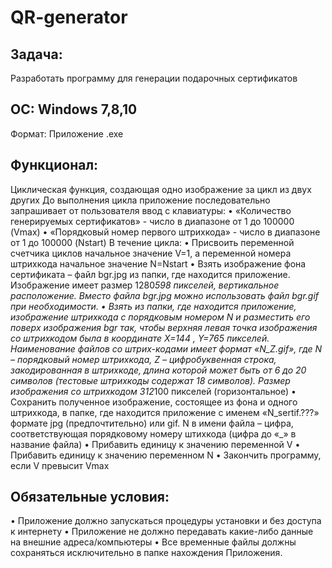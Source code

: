 # QR-generator

## Задача:
Разработать программу для генерации подарочных сертификатов

## ОС: Windows 7,8,10
Формат: Приложение .exe

## Функционал:
Циклическая функция, создающая одно изображение за цикл из двух других
До выполнения цикла приложение последовательно запрашивает от пользователя ввод с клавиатуры:
•	«Количество генерируемых сертификатов» - число в диапазоне от 1 до 100000 (Vmax)
•	«Порядковый номер первого штрихкода» - число в диапазоне от 1 до 100000 (Nstart)
В течение цикла:
•	Присвоить переменной счетчика циклов начальное значение V=1, а переменной номера штрихкода начальное значение N=Nstart
•	Взять изображение фона сертификата – файл bgr.jpg из папки, где находится приложение. Изображение имеет размер 1280*598 пикселей, вертикальное расположение. Вместо файла bgr.jpg можно использовать файл bgr.gif при необходимости.
•	Взять из папки, где находится приложение, изображение штрихкода с порядковым номером N и разместить его поверх изображения bgr так, чтобы верхняя левая точка изображения со штрихкодом была в координате Х=144 , Y=765 пикселей. Наименование файлов со штрих-кодами имеет формат «N_Z.gif», где N – порядковый номер штрихкода, Z – цифробуквенная строка, закодированная в штрихкоде, длина которой может быть от 6 до 20 символов (тестовые штрихкоды содержат 18 символов). Размер изображения со штрихкодом 312*100 пикселей (горизонтальное)
•	Сохранить полученное изображение, состоящее из фона и одного штрихкода, в папке, где находится приложение с именем «N_sertif.???» формате jpg (предпочтительно) или gif. N в имени файла – цифра, соответствующая порядковому номеру штихкода (цифра до «_» в название файла)
•	Прибавить единицу к значению переменной V
•	Прибавить единицу к значению переменном N
•	Закончить программу, если V превысит Vmax

## Обязательные условия:
•	Приложение должно запускаться процедуры установки и без доступа к интернету
•	Приложение не должно передавать какие-либо данные на внешние адреса/компьютеры
•	Все временные файлы должны сохраняться исключительно в папке нахождения Приложения.
